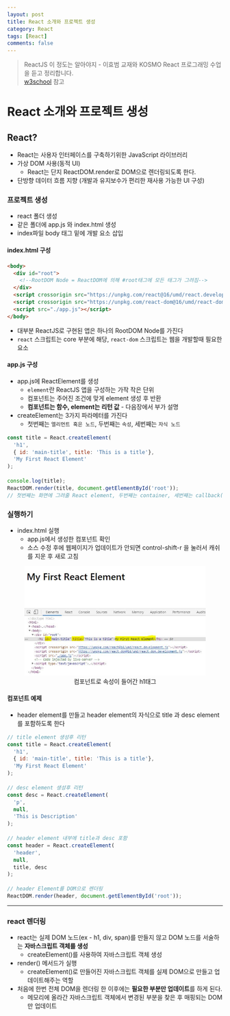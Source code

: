 ```yaml
---
layout: post
title: React 소개와 프로젝트 생성
category: React
tags: [React]
comments: false
---
```

> ReactJS 이 정도는 알아야지 - 이효범 교재와 KOSMO React 프로그래밍 수업을 듣고 정리합니다.  
> [w3school](https://www.w3schools.com) 참고

# React 소개와 프로젝트 생성

## React?
- React는 사용자 인터페이스를 구축하기위한 JavaScript 라이브러리
- 가상 DOM 사용(동적 UI)
  - React는 단지 ReactDOM.render로 DOM으로 렌더링되도록 한다.
- 단방향 데이터 흐름 지향 (개발과 유지보수가 편리한 재사용 가능한 UI 구성)

### 프로젝트 생성
- react 폴더 생성
- 같은 폴더에 app.js 와 index.html 생성
- index파일 body 태그 밑에 개발 요소 삽입

#### index.html 구성

```html
<body>
  <div id="root">
    <!--RootDOM Node = ReactDOM에 의해 #root태그에 모든 태그가 그려짐--> 
  </div>
  <script crossorigin src="https://unpkg.com/react@16/umd/react.development.js"></script>
  <script crossorigin src="https://unpkg.com/react-dom@16/umd/react-dom.development.js"></script>
  <script src="./app.js"></script>
</body>
```
- 대부분 ReactJS로 구현된 앱은 하나의 RootDOM Node를 가진다
- `react` 스크립트는 core 부분에 해당, `react-dom` 스크립트는 웹을 개발할때 필요한 요소

#### app.js 구성
- app.js에 ReactElement를 생성 
  - `element`란 ReactJS 앱을 구성하는 가작 작은 단위
  - 컴포넌트는 주어진 조건에 맞게 element 생성 후 반환
  - **컴포넌트는 함수, element는 리턴 값** - 다음장에서 부가 설명
- createElement는 3가지 파라메터를 가진다
  - 첫번째는 `엘리먼트 혹은 노드`, 두번째는 `속성`, 세번째는 `자식 노드`

```javascript
const title = React.createElement(
  'h1',
  { id: 'main-title', title: 'This is a title'},
  'My First React Element'
);

console.log(title);
ReactDOM.render(title, document.getElementById('root'));
// 첫번째는 화면에 그려줄 React element, 두번째는 container, 세번째는 callback(생략가능)
```

### 실행하기
- index.html 실행
  - app.js에서 생성한 컴포넌트 확인
  - 소스 수정 후에 웹페이지가 업데이트가 안되면 control-shift-r 을 눌러서 캐쉬를 지운 후 새로 고침

<center>
<figure>
<img src="/assets/post-img/react/index-html.jpg" alt="" width="600">
<figcaption>컴포넌트로 속성이 들어간 h1태그</figcaption>
</figure>
</center>


#### 컴포넌트 예제
- header element를 만들고 header element의 자식으로 title 과 desc element를 포함하도록 한다

```javascript
// title element 생성후 리턴
const title = React.createElement(
  'h1',
  { id: 'main-title', title: 'This is a title'},
  'My First React Element'
);

// desc element 생성후 리턴
const desc = React.createElement(
  'p',
  null,
  'This is Description'
);

// header element 내부에 title과 desc 포함
const header = React.createElement(
  'header',
  null,
  title, desc
);

// header Element를 DOM으로 렌더링
ReactDOM.render(header, document.getElementById('root'));
```

---

### react 렌더링
- react는 실제 DOM 노드(ex - h1, div, span)를 만들지 않고 DOM 노드를 서술하는 **자바스크립트 객체를 생성** 
  - createElement()를 사용하여 자바스크립트 객체 생성
- render() 메서드가 실행
  - createElement()로 만들어진 자바스크립트 객체를 실제 DOM으로 만들고 업데이트해주는 역할
- 처음에 한번 전체 DOM을 렌더링 한 이후에는 **필요한 부분만 업데이트**를 하게 된다. 
  - 메모리에 올라간 자바스크립트 객체에서 변경된 부분을 찾은 후 매핑되는 DOM 만 업데이트
